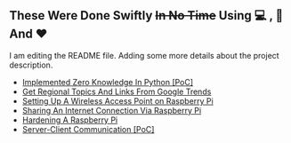 ## These Were Done Swiftly ~~In No Time~~ Using :computer: , :muscle: And :heart:
I am editing the README file. Adding some more details about the project description.
- [Implemented Zero Knowledge In Python \[PoC\]](/ZK_Implementation.py)
- [Get Regional Topics And Links From Google Trends](/TrendGetter.py)
- [Setting Up A Wireless Access Point on Raspberry Pi](/WirelessAccessPoint.md)
- [Sharing An Internet Connection Via Raspberry Pi](/ConfiguringBridgeConnection.md)
- [Hardening A Raspberry Pi](/PiHardening.md)
- [Server-Client Communication \[PoC\]](/ServerAdmin)

